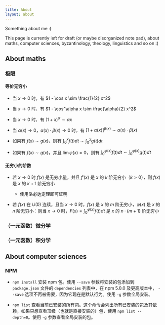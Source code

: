 ```yaml
---
title: About
layout: about
---
```


Something about me :)

This page is currently left for draft (or maybe disorganized note pad), about maths, computer sciences, byzantinology, theology, linguistics and so on :)

## About maths

### 极限

#### 等价无穷小

- 当 $x \rightarrow 0$ 时，有 $1 - \cos x \sim \frac{1}{2} x^2$

- 当 $x \rightarrow 0$ 时，有 $1 - \cos^\alpha x \sim \frac{\alpha}{2} x^2$

- 当 $x \rightarrow 0$ 时，有 $(1 + x)^{\alpha} \sim \alpha x$

- 当 $\alpha(x) \rightarrow 0$，$\alpha(x) \cdot \beta(x) \rightarrow 0$ 时，有 $[1 + \alpha(x)]^{\beta(x)} \sim \alpha(x) \cdot \beta(x)$

- 如果有 $f(x) \sim g(x)$，则有 $\displaystyle \int_0^x f(t) dt \sim \displaystyle \int_0^x g(t) dt$

- 如果有 $f(x) \sim g(x)$，并且 $\lim \varphi(x) = 0$，则有 $\displaystyle \int_0^{\varphi(x)} f(t) dt \sim \displaystyle \int_0^{\varphi(x)} g(t) dt$

#### 无穷小的阶数

- 若 $x \rightarrow 0$ 时 $f(x)$ 是无穷小量，并且 $f'(x)$ 是 $x$ 的 $k$ 阶无穷小（$k > 0$），则 $f(x)$ 是 $x$ 的 $k + 1$ 阶无穷小
    - 使用洛必达定理即可证明

- 若 $f(x)$ 在 $U(0)$ 连续，且当 $x \rightarrow 0$ 时，$f(x)$ 是 $x$ 的 $m$ 阶无穷小，$\varphi(x)$ 是 $x$ 的 $n$ 阶无穷小：则当 $x \rightarrow 0$ 时，$F(x) = \displaystyle \int_{0}^{\varphi(x)} f(t) dt$ 是 $x$ 的 $n \cdot (m + 1)$ 阶无穷小

### （一元函数）微分学

### （一元函数）积分学

## About computer sciences

### NPM

- `npm install` 安装 npm 包。使用 `--save` 参数将安装的包添加到 `package.json` 文件的 `dependencies` 列表中，在 npm 5.0.0 及更高版本中， `--save` 选项不再被需要，因为它现在是默认行为。使用 `-g` 参数全局安装。

- `npm list` 查看当前已安装的所有包。这个命令会列出所有已安装的包及其依赖，如果只想查看顶级（也就是直接安装的）包，使用 `npm list --depth=0`。使用 `-g` 参数查看全局安装的包。
